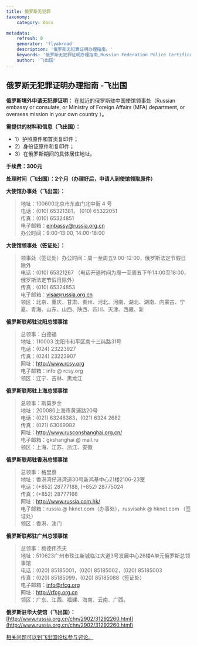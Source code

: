 ```yaml
---
title: 俄罗斯无犯罪
taxonomy:
    category: docs

metadata:
    refresh: 0
    generator: 'flyabroad'
    description: '俄罗斯无犯罪证明办理指南。'
    keywords: '俄罗斯无犯罪证明办理指南,Russian Federation Police Certificate'
    author: '飞出国'
---
```


## 俄罗斯无犯罪证明办理指南 -飞出国


**俄罗斯境外申请无犯罪证明：** 在就近的俄罗斯驻中国使馆领事处（Russian embassy or consulate, or Ministry of Foreign Affairs (MFA) department, or overseas mission in your own country ）。

**需提供的材料和信息（飞出国）：**

- 1）护照原件和首页复印件；
- 2）身份证原件和复印件；
- 3）在俄罗斯期间的具体居住地址。

**手续费：300元**

**处理时间（飞出国）：2个月（办理好后，申请人到使馆领取原件）**


**大使馆办事处（飞出国）：**  
> 地址：100600北京市东直门北中街 4 号  
> 电话：(010) 65321381， (010) 65322051   
> 传真：(010) 65324851  
> 电子邮箱：embassy@russia.org.cn  
> 办公时间：9:00-13:00, 14:00-18:00

**大使馆领事处（签证处）：**  
> 领事处（签证处）办公时间：周一至周五9:00-12:00，俄罗斯法定节假日除外  
> 电话：(010) 65321267 （电话开通时间为周一至周五下午14:00至18:00，俄罗斯法定节假日除外）  
> 传真：(010) 65324853  
> 电子邮箱：visa@russia.org.cn  
> 领区：北京、重庆、甘肃、贵州、河北、河南、湖北、湖南、内蒙古、宁夏、青海、山东、山西、陕西、四川、天津、西藏、新

**俄罗斯联邦驻沈阳总领事馆**  
> 总领事：白德福    
> 地址：110003 沈阳市和平区南十三纬路31号    
> 电话：(024) 23223927   
> 传真：(024) 23223907  
> 网址：http://www.rcsy.org  
> 电子邮箱：info @ rcsy.org  
> 领区：辽宁、吉林、黑龙江

**俄罗斯联邦驻上海总领事馆**  
> 总领事：斯莫罗金  
> 地址：200080上海市黄浦路20号  
> 电话：(021) 63248383，(021) 6324 2682  
> 传真：(021) 63069982  
> 网址：http://www.rusconshanghai.org.cn/  
> 电子邮箱：gkshanghai @ mail.ru  
> 领区：上海、江苏、浙江、安徽

**俄罗斯联邦驻香港总领事馆**  
> 总领事：格里蔡  
> 地址：香港湾仔港湾道30号新鸿基中心21楼2106-23室  
> 电话：(+852) 28777188, (+852) 28775024  
> 传真：(+852) 28777166  
> 网址：http://www.russia.com.hk/  
> 电子邮箱：russia @ hknet.com（办事处），rusvisahk @ hknet.com （签证处）  
> 领区：香港、澳门

**俄罗斯联邦驻广州总领事馆**  
> 总领事：梅德伟杰夫  
> 地址：510623广州市珠江新城临江大道3号发展中心26楼A单元俄罗斯总领事馆  
> 电话：(020) 85185001，(020) 85185002，(020) 85185003  
> 传真：(020) 85185099，(020) 85185088（签证处）   
> 电子邮箱：info@rfcg.org   
> 网址：http://rfcg.org.cn  
> 领区：广东、江西、福建、海南、云南、广西。

**俄罗斯驻华大使馆（飞出国）：**[http://www.russia.org.cn/chn/2902/31292260.html](http://www.russia.org.cn/chn/2902/31292260.html)


[相关问题可以到飞出国论坛参与讨论。](http://bbs.fcgvisa.com/t/3427?target=_blank)